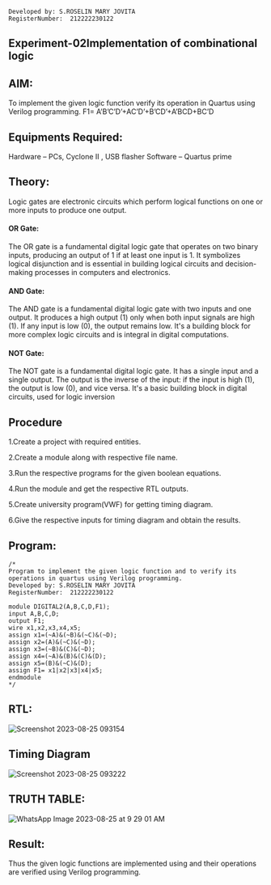 ```
Developed by: S.ROSELIN MARY JOVITA
RegisterNumber:  212222230122
```
## Experiment-02Implementation of combinational logic 

## AIM:
To implement the given logic function verify its operation in Quartus using Verilog programming.
 F1= A’B’C’D’+AC’D’+B’CD’+A’BCD+BC’D
 
 
 
## Equipments Required:
Hardware – PCs, Cyclone II , USB flasher
 Software – Quartus prime



 ## Theory:
Logic gates are electronic circuits which perform logical functions on one or more inputs to produce one output.
#### OR Gate:
The OR gate is a fundamental digital logic gate that operates on two binary inputs, producing an output of 1 if at least one input is 1. It symbolizes logical disjunction and is essential in building logical circuits and decision-making processes in computers and electronics.
#### AND Gate:
The AND gate is a fundamental digital logic gate with two inputs and one output. It produces a high output (1) only when both input signals are high (1). If any input is low (0), the output remains low. It's a building block for more complex logic circuits and is integral in digital computations.
#### NOT Gate:
The NOT gate is a fundamental digital logic gate. It has a single input and a single output. The output is the inverse of the input: if the input is high (1), the output is low (0), and vice versa. It's a basic building block in digital circuits, used for logic inversion

## Procedure
1.Create a project with required entities.

2.Create a module along with respective file name.

3.Run the respective programs for the given boolean equations.

4.Run the module and get the respective RTL outputs.

5.Create university program(VWF) for getting timing diagram.

6.Give the respective inputs for timing diagram and obtain the results.
## Program:
```
/*
Program to implement the given logic function and to verify its operations in quartus using Verilog programming.
Developed by: S.ROSELIN MARY JOVITA
RegisterNumber:  212222230122

module DIGITAL2(A,B,C,D,F1);
input A,B,C,D;
output F1;
wire x1,x2,x3,x4,x5;
assign x1=(~A)&(~B)&(~C)&(~D);
assign x2=(A)&(~C)&(~D);
assign x3=(~B)&(C)&(~D);
assign x4=(~A)&(B)&(C)&(D);
assign x5=(B)&(~C)&(D);
assign F1= x1|x2|x3|x4|x5;
endmodule
*/
```

## RTL:
![Screenshot 2023-08-25 093154](https://github.com/Roselinjovita/Experiment--02-Implementation-of-combinational-logic-/assets/119104296/b13a1fee-13a4-4b44-b77e-3933033c0a7d)




## Timing Diagram


![Screenshot 2023-08-25 093222](https://github.com/Roselinjovita/Experiment--02-Implementation-of-combinational-logic-/assets/119104296/d05c94af-0bbf-4da3-ab62-f2e325935343)

## TRUTH TABLE:
![WhatsApp Image 2023-08-25 at 9 29 01 AM](https://github.com/Roselinjovita/Experiment--02-Implementation-of-combinational-logic-/assets/119104296/b915418f-4cf5-4657-a4c8-fade89eca873)



## Result:
Thus the given logic functions are implemented using  and their operations are verified using Verilog programming.

